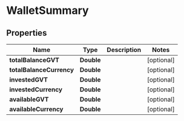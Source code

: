 
# WalletSummary

## Properties
Name | Type | Description | Notes
------------ | ------------- | ------------- | -------------
**totalBalanceGVT** | **Double** |  |  [optional]
**totalBalanceCurrency** | **Double** |  |  [optional]
**investedGVT** | **Double** |  |  [optional]
**investedCurrency** | **Double** |  |  [optional]
**availableGVT** | **Double** |  |  [optional]
**availableCurrency** | **Double** |  |  [optional]



